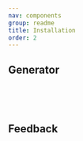```yaml
---
nav: components
group: readme
title: Installation
order: 2
---
```


## Generator

<br/>

<code src="./index.tsx" inline></code>

<br/>

## Feedback

<br/>
